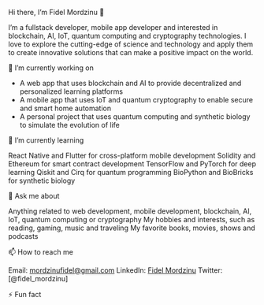 Hi there, I’m Fidel Mordzinu 👋

I’m a fullstack developer, mobile app developer and interested in blockchain, AI, IoT, quantum computing and cryptography technologies. I love to explore the cutting-edge of science and technology and apply them to create innovative solutions that can make a positive impact on the world.

🔭 I’m currently working on

- A web app that uses blockchain and AI to provide decentralized and personalized learning platforms
- A mobile app that uses IoT and quantum cryptography to enable secure and smart home automation
- A personal project that uses quantum computing and synthetic biology to simulate the evolution of life

🌱 I’m currently learning

React Native and Flutter for cross-platform mobile development
Solidity and Ethereum for smart contract development
TensorFlow and PyTorch for deep learning
Qiskit and Cirq for quantum programming
BioPython and BioBricks for synthetic biology

💬 Ask me about

Anything related to web development, mobile development, blockchain, AI, IoT, quantum computing or cryptography
My hobbies and interests, such as reading, gaming, music and traveling
My favorite books, movies, shows and podcasts

📫 How to reach me

Email: mordzinufidel@gmail.com
LinkedIn: <span class="badge-base LI-profile-badge" data-locale="en_US" data-size="medium" data-theme="dark" data-type="VERTICAL" data-vanity="fidelmordzinu" data-version="v1"> <a class="badge-base__link LI-simple-link" href="https://gh.linkedin.com/in/fidelmordzinu?trk=profile-badge">Fidel Mordzinu</a></span>
Twitter: [@fidel_mordzinu]

⚡ Fun fact

